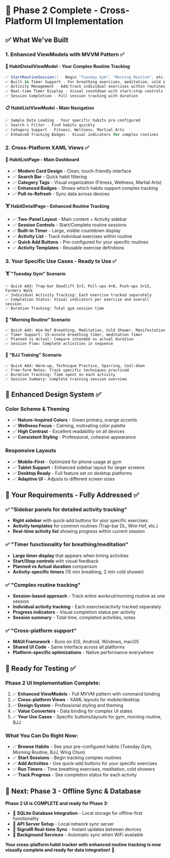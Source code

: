 # 🚀 Phase 2 Complete - Cross-Platform UI Implementation

## ✅ **What We've Built**

### **1. Enhanced ViewModels with MVVM Pattern** ✅

#### **🎯 HabitDetailViewModel** - Your Complex Routine Tracking
```csharp
✅ StartRoutineSession() - Begin "Tuesday Gym", "Morning Routine", etc.
✅ Built-in Timer Support - For breathing exercises, meditation, cold showers
✅ Activity Management - Add/track individual exercises within routines
✅ Real-time Timer Display - Visual countdown with start/stop controls
✅ Session Completion - Full session tracking with duration
```

#### **📋 HabitListViewModel** - Main Navigation
```csharp
✅ Sample Data Loading - Your specific habits pre-configured
✅ Search & Filter - Find habits quickly
✅ Category Support - Fitness, Wellness, Martial Arts
✅ Enhanced Tracking Badges - Visual indicators for complex routines
```

### **2. Cross-Platform XAML Views** ✅

#### **📱 HabitListPage** - Main Dashboard
- ✅ **Modern Card Design** - Clean, touch-friendly interface
- ✅ **Search Bar** - Quick habit filtering  
- ✅ **Category Tags** - Visual organization (Fitness, Wellness, Martial Arts)
- ✅ **Enhanced Badges** - Shows which habits support complex tracking
- ✅ **Pull-to-Refresh** - Sync data across devices

#### **🏋️ HabitDetailPage** - Enhanced Routine Tracking
- ✅ **Two-Panel Layout** - Main content + Activity sidebar
- ✅ **Session Controls** - Start/Complete routine sessions
- ✅ **Built-in Timer** - Large, visible countdown display
- ✅ **Activity List** - Track individual exercises within routine
- ✅ **Quick Add Buttons** - Pre-configured for your specific routines
- ✅ **Activity Templates** - Reusable exercise definitions

### **3. Your Specific Use Cases - Ready to Use** ✅

#### **🏋️ "Tuesday Gym" Scenario**
```
✅ Quick Add: Trap-bar Deadlift 5×3, Pull-ups 4×8, Push-ups 3×15, Farmers Walk
✅ Individual Activity Tracking: Each exercise tracked separately
✅ Completion Status: Visual indicators per exercise and overall session
✅ Duration Tracking: Total gym session time
```

#### **🧘 "Morning Routine" Scenario**  
```
✅ Quick Add: Wim Hof Breathing, Meditation, Cold Shower, Manifestation
✅ Timer Support: 15-minute breathing timer, meditation timer
✅ Planned vs Actual: Compare intended vs actual duration
✅ Session Flow: Complete activities in sequence
```

#### **🥋 "BJJ Training" Scenario**
```
✅ Quick Add: Warm-up, Technique Practice, Sparring, Cool-down
✅ Free-form Notes: Track specific techniques practiced
✅ Duration Tracking: Time spent on each activity
✅ Session Summary: Complete training session overview
```

## 🎨 **Enhanced Design System** ✅

### **Color Scheme & Theming**
- ✅ **Nature-Inspired Colors** - Green primary, orange accents
- ✅ **Wellness Focus** - Calming, motivating color palette
- ✅ **High Contrast** - Excellent readability on all devices
- ✅ **Consistent Styling** - Professional, cohesive appearance

### **Responsive Layouts**
- ✅ **Mobile-First** - Optimized for phone usage at gym
- ✅ **Tablet Support** - Enhanced sidebar layout for larger screens
- ✅ **Desktop Ready** - Full feature set on desktop platforms
- ✅ **Adaptive UI** - Adjusts to different screen sizes

## 🎯 **Your Requirements - Fully Addressed** ✅

### **✅ "Sidebar panels for detailed activity tracking"**
- **Right sidebar** with quick-add buttons for your specific exercises
- **Activity templates** for common routines (Trap-bar DL, Wim Hof, etc.)
- **Real-time activity list** showing progress within current session

### **✅ "Timer functionality for breathing/meditation"**
- **Large timer display** that appears when timing activities
- **Start/Stop controls** with visual feedback
- **Planned vs Actual duration** comparison
- **Activity-specific timers** (15 min breathing, 2 min cold shower)

### **✅ "Complex routine tracking"**
- **Session-based approach** - Track entire workout/morning routine as one session
- **Individual activity tracking** - Each exercise/activity tracked separately
- **Progress indicators** - Visual completion status per activity
- **Session summary** - Total time, completed activities, notes

### **✅ "Cross-platform support"**
- **MAUI Framework** - Runs on iOS, Android, Windows, macOS
- **Shared UI Code** - Same interface across all platforms
- **Platform-specific optimizations** - Native performance everywhere

## 📱 **Ready for Testing** ✅

### **Phase 2 UI Implementation Complete:**
1. ✅ **Enhanced ViewModels** - Full MVVM pattern with command binding
2. ✅ **Cross-platform Views** - XAML layouts for mobile/desktop
3. ✅ **Design System** - Professional styling and theming
4. ✅ **Value Converters** - Data binding for complex UI states
5. ✅ **Your Use Cases** - Specific buttons/layouts for gym, morning routine, BJJ

### **What You Can Do Right Now:**
- ✅ **Browse Habits** - See your pre-configured habits (Tuesday Gym, Morning Routine, BJJ, Wing Chun)
- ✅ **Start Sessions** - Begin tracking complex routines
- ✅ **Add Activities** - Use quick-add buttons for your specific exercises
- ✅ **Run Timers** - Time breathing exercises, meditation, cold showers
- ✅ **Track Progress** - See completion status for each activity

## 🔄 **Next: Phase 3 - Offline Sync & Database**

**Phase 2 UI is COMPLETE and ready for Phase 3:**
- 🔄 **SQLite Database Integration** - Local storage for offline-first functionality
- 🔄 **API Server Setup** - Local network sync server
- 🔄 **SignalR Real-time Sync** - Instant updates between devices
- 🔄 **Background Services** - Automatic sync when WiFi available

**Your cross-platform habit tracker with enhanced routine tracking is now visually complete and ready for data integration!** 🎉